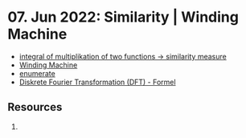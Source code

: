#  07. Jun 2022: Similarity | Winding Machine

- [integral of multiplikation of two functions -> similarity measure](/topics/Mathematik-Grundlagen.md#Inner%20Product)
- [Winding Machine](/topics/winding_machine.md)
- [enumerate](topics/Python.md#enumerate)
- [Diskrete Fourier Transformation (DFT) - Formel](/topics/winding_machine.md#Diskrete%20Fourier%20Transformation)

## Resources
1. 